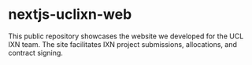 # nextjs-uclixn-web

This public repository showcases the website we developed for the UCL IXN team. The site facilitates IXN project submissions, allocations, and contract signing.
